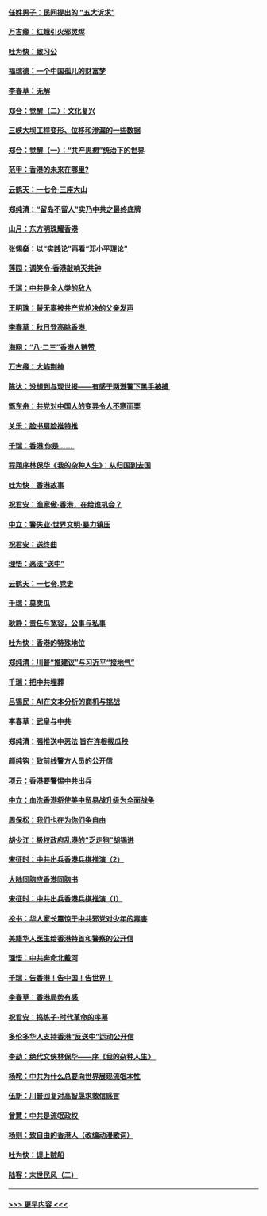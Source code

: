 #### [任姓男子：民间提出的 “五大诉求”](../pages/nsc993/n11482897.md?t=08280933) 
#### [万古缘：红蛾引火邪灵烬](../pages/nsc993/n11482886.md?t=08280933) 
#### [吐为快：致习公](../pages/nsc993/n11482867.md?t=08280933) 
#### [福瑞德：一个中国孤儿的财富梦](../pages/nsc993/n11482817.md?t=08280933) 
#### [李春草：无解](../pages/nsc993/n11482791.md?t=08280933) 
#### [郑合：觉醒（二）：文化复兴](../pages/nsc993/n11478025.md?t=08280933) 
#### [三峡大坝工程变形、位移和渗漏的一些数据](../pages/nsc993/n11478232.md?t=08280933) 
#### [郑合：觉醒（一）：“共产思想”统治下的世界](../pages/nsc993/n11477663.md?t=08280933) 
#### [范甲：香港的未来在哪里?](../pages/nsc993/n11477249.md?t=08280933) 
#### [云鹤天：一七令·三座大山](../pages/nsc993/n11477192.md?t=08280933) 
#### [郑纯清：“留岛不留人”实乃中共之最终底牌](../pages/nsc993/n11476160.md?t=08280933) 
#### [山月：东方明珠耀香港](../pages/nsc993/n11476077.md?t=08280933) 
#### [张翎燊：以“实践论”再看“邓小平理论”](../pages/nsc993/n11475733.md?t=08280933) 
#### [莲园：调笑令‧香港敲响灭共钟](../pages/nsc993/n11475723.md?t=08280933) 
#### [千瑞：中共是全人类的敌人](../pages/nsc993/n11475329.md?t=08280933) 
#### [王明珠：替无辜被共产党枪决的父亲发声](../pages/nsc993/n11474570.md?t=08280933) 
#### [李春草：秋日登高眺香港 ](../pages/nsc993/n11474491.md?t=08280933) 
#### [海网：“八·二三”香港人链赞 ](../pages/nsc993/n11474538.md?t=08280933) 
#### [万古缘：大屿荆神](../pages/nsc993/n11474401.md?t=08280933) 
#### [陈达：没想到与现世报——有感于两港警下黑手被捕 ](../pages/nsc993/n11472557.md?t=08280933) 
#### [甑东舟：共党对中国人的变异令人不寒而栗](../pages/nsc993/n11472496.md?t=08280933) 
#### [关乐：脸书扇脸推特推](../pages/nsc993/n11472488.md?t=08280933) 
#### [千瑞：香港  你是…… ](../pages/nsc993/n11472459.md?t=08280933) 
#### [程翔序林保华《我的杂种人生》：从归国到去国](../pages/nsc993/n11472369.md?t=08280933) 
#### [吐为快：香港故事](../pages/nsc993/n11471931.md?t=08280933) 
#### [祝君安：渔家傲‧香港，在给谁机会？](../pages/nsc993/n11469718.md?t=08280933) 
#### [中立：警失业‧世界文明‧暴力镇压](../pages/nsc993/n11467566.md?t=08280933) 
#### [祝君安：送终曲](../pages/nsc993/n11467546.md?t=08280933) 
#### [理悟：恶法“送中”](../pages/nsc993/n11467290.md?t=08280933) 
#### [云鹤天：一七令.党史](../pages/nsc993/n11464122.md?t=08280933) 
#### [千瑞：莫卖瓜](../pages/nsc993/n11463014.md?t=08280933) 
#### [耿静：责任与宽容，公事与私事](../pages/nsc993/n11462810.md?t=08280933) 
#### [吐为快：香港的特殊地位](../pages/nsc993/n11462562.md?t=08280933) 
#### [郑纯清：川普“推建议”与习近平“接地气”](../pages/nsc993/n11461683.md?t=08280933) 
#### [千瑞：把中共埋葬](../pages/nsc993/n11461658.md?t=08280933) 
#### [吕锡民：AI在文本分析的商机与挑战](../pages/nsc993/n11460607.md?t=08280933) 
#### [李春草：武皇与中共](../pages/nsc993/n11460589.md?t=08280933) 
#### [郑纯清：强推送中恶法 旨在连根拔瓜秧](../pages/nsc993/n11460526.md?t=08280933) 
#### [颜纯钩：致前线警方人员的公开信](../pages/nsc993/n11459564.md?t=08280933) 
#### [项云：香港要警惕中共出兵](../pages/nsc993/n11459530.md?t=08280933) 
#### [中立：血洗香港将使美中贸易战升级为全面战争](../pages/nsc993/n11459717.md?t=08280933) 
#### [周保松：我们也在为你们争自由](../pages/nsc993/n11459087.md?t=08280933) 
#### [胡少江：极权政府乱港的“乏走狗”胡锡进](../pages/nsc993/n11459051.md?t=08280933) 
#### [宋征时：中共出兵香港兵棋推演（2）](../pages/nsc993/n11458306.md?t=08280933) 
#### [大陆同胞应香港同胞书](../pages/nsc993/n11457241.md?t=08280933) 
#### [宋征时：中共出兵香港兵棋推演（1）](../pages/nsc993/n11455979.md?t=08280933) 
#### [投书：华人家长震惊于中共邪党对少年的毒害](../pages/nsc993/n11454664.md?t=08280933) 
#### [美籍华人医生给香港特首和警察的公开信](../pages/nsc993/n11454599.md?t=08280933) 
#### [理悟：中共奔命北戴河](../pages/nsc993/n11454254.md?t=08280933) 
#### [千瑞：告香港！告中国！告世界！](../pages/nsc993/n11452639.md?t=08280933) 
#### [李春草：香港局势有感 ](../pages/nsc993/n11452364.md?t=08280933) 
#### [祝君安：捣练子‧时代革命的序幕](../pages/nsc993/n11452353.md?t=08280933) 
#### [多伦多华人支持香港“反送中”运动公开信](../pages/nsc993/n11452323.md?t=08280933) 
#### [李劼：绝代文侠林保华——序《我的杂种人生》 ](../pages/nsc993/n11452282.md?t=08280933) 
#### [杨咤：中共为什么总要向世界展现流氓本性](../pages/nsc993/n11448899.md?t=08280933) 
#### [伍新：川普回复对高智晟求救信感言](../pages/nsc993/n11448808.md?t=08280933) 
#### [曾慧：中共是流氓政权 ](../pages/nsc993/n11447277.md?t=08280933) 
#### [杨则：致自由的香港人（改编动漫歌词）](../pages/nsc993/n11447253.md?t=08280933) 
#### [吐为快：误上贼船](../pages/nsc993/n11447241.md?t=08280933) 
#### [陆客：末世民风（二）](../pages/nsc993/n11447032.md?t=08280933) 

----
#### [ >>> 更早内容 <<< ](../indexes/nsc993-earlier.md)

